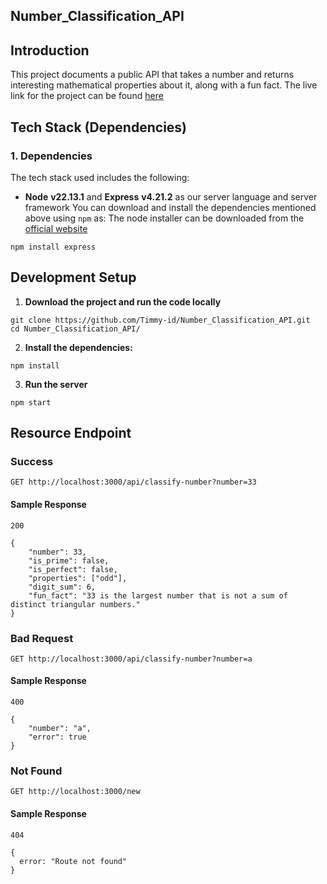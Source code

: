 Number_Classification_API
-----

## Introduction

This project documents a public API that takes a number and returns interesting mathematical properties about it, along with a fun fact.
The live link for the project can be found [here](https://number-classification-api-ten.vercel.app/api/classify-number)
 
## Tech Stack (Dependencies)

### 1. Dependencies
The tech stack used includes the following:
 * **Node** **v22.13.1** and **Express** **v4.21.2** as our server language and server framework
You can download and install the dependencies mentioned above using `npm` as:
The node installer can be downloaded from the [official website](https://nodejs.org/en/download/current)
```
npm install express
```

## Development Setup
1. **Download the project and run the code locally**
```
git clone https://github.com/Timmy-id/Number_Classification_API.git
cd Number_Classification_API/
```

2. **Install the dependencies:**
```
npm install
```

3. **Run the server**
```
npm start
```

## Resource Endpoint
### Success
```
GET http://localhost:3000/api/classify-number?number=33
```
#### Sample Response
```
200
```

```
{
    "number": 33,
    "is_prime": false,
    "is_perfect": false,
    "properties": ["odd"],
    "digit_sum": 6,
    "fun_fact": "33 is the largest number that is not a sum of distinct triangular numbers."
}
```

### Bad Request
```
GET http://localhost:3000/api/classify-number?number=a
```
#### Sample Response
```
400
```

```
{
    "number": "a",
    "error": true
}
```

### Not Found
```
GET http://localhost:3000/new
```
#### Sample Response
```
404
```

```
{
  error: "Route not found"
}
```
